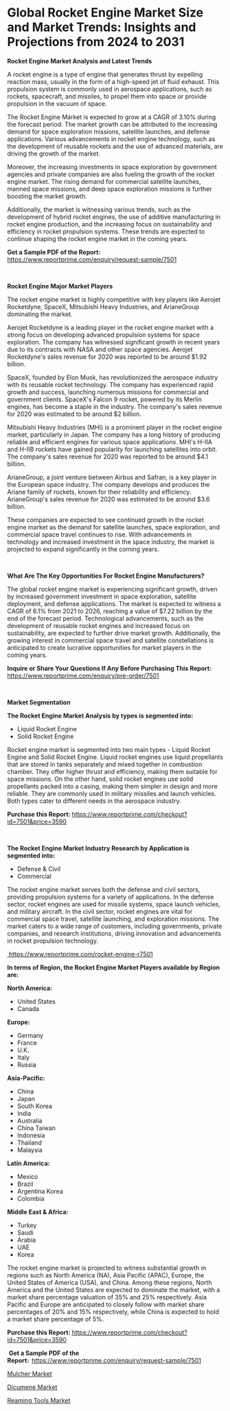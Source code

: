<p><h1>Global Rocket Engine Market Size and Market Trends: Insights and Projections from 2024 to 2031</h1></p><p><strong>Rocket Engine Market Analysis and Latest Trends</strong></p>
<p><p>A rocket engine is a type of engine that generates thrust by expelling reaction mass, usually in the form of a high-speed jet of fluid exhaust. This propulsion system is commonly used in aerospace applications, such as rockets, spacecraft, and missiles, to propel them into space or provide propulsion in the vacuum of space.</p><p>The Rocket Engine Market is expected to grow at a CAGR of 3.10% during the forecast period. The market growth can be attributed to the increasing demand for space exploration missions, satellite launches, and defense applications. Various advancements in rocket engine technology, such as the development of reusable rockets and the use of advanced materials, are driving the growth of the market.</p><p>Moreover, the increasing investments in space exploration by government agencies and private companies are also fueling the growth of the rocket engine market. The rising demand for commercial satellite launches, manned space missions, and deep space exploration missions is further boosting the market growth.</p><p>Additionally, the market is witnessing various trends, such as the development of hybrid rocket engines, the use of additive manufacturing in rocket engine production, and the increasing focus on sustainability and efficiency in rocket propulsion systems. These trends are expected to continue shaping the rocket engine market in the coming years.</p></p>
<p><strong>Get a Sample PDF of the Report:&nbsp;</strong> <a href="https://www.reportprime.com/enquiry/request-sample/7501">https://www.reportprime.com/enquiry/request-sample/7501</a></p>
<p>&nbsp;</p>
<p><strong>Rocket Engine Major Market Players</strong></p>
<p><p>The rocket engine market is highly competitive with key players like Aerojet Rocketdyne, SpaceX, Mitsubishi Heavy Industries, and ArianeGroup dominating the market. </p><p>Aerojet Rocketdyne is a leading player in the rocket engine market with a strong focus on developing advanced propulsion systems for space exploration. The company has witnessed significant growth in recent years due to its contracts with NASA and other space agencies. Aerojet Rocketdyne's sales revenue for 2020 was reported to be around $1.92 billion.</p><p>SpaceX, founded by Elon Musk, has revolutionized the aerospace industry with its reusable rocket technology. The company has experienced rapid growth and success, launching numerous missions for commercial and government clients. SpaceX's Falcon 9 rocket, powered by its Merlin engines, has become a staple in the industry. The company's sales revenue for 2020 was estimated to be around $2 billion.</p><p>Mitsubishi Heavy Industries (MHI) is a prominent player in the rocket engine market, particularly in Japan. The company has a long history of producing reliable and efficient engines for various space applications. MHI's H-IIA and H-IIB rockets have gained popularity for launching satellites into orbit. The company's sales revenue for 2020 was reported to be around $4.1 billion.</p><p>ArianeGroup, a joint venture between Airbus and Safran, is a key player in the European space industry. The company develops and produces the Ariane family of rockets, known for their reliability and efficiency. ArianeGroup's sales revenue for 2020 was estimated to be around $3.6 billion.</p><p>These companies are expected to see continued growth in the rocket engine market as the demand for satellite launches, space exploration, and commercial space travel continues to rise. With advancements in technology and increased investment in the space industry, the market is projected to expand significantly in the coming years.</p></p>
<p>&nbsp;</p>
<p><strong>What Are The Key Opportunities For Rocket Engine Manufacturers?</strong></p>
<p><p>The global rocket engine market is experiencing significant growth, driven by increased government investment in space exploration, satellite deployment, and defense applications. The market is expected to witness a CAGR of 6.1% from 2021 to 2026, reaching a value of $7.22 billion by the end of the forecast period. Technological advancements, such as the development of reusable rocket engines and increased focus on sustainability, are expected to further drive market growth. Additionally, the growing interest in commercial space travel and satellite constellations is anticipated to create lucrative opportunities for market players in the coming years.</p></p>
<p><strong>Inquire or Share Your Questions If Any Before Purchasing This Report:</strong> <a href="https://www.reportprime.com/enquiry/pre-order/7501">https://www.reportprime.com/enquiry/pre-order/7501</a></p>
<p>&nbsp;</p>
<p><strong>Market Segmentation</strong></p>
<p><strong>The Rocket Engine Market Analysis by types is segmented into:</strong></p>
<p><ul><li>Liquid Rocket Engine</li><li>Solid Rocket Engine</li></ul></p>
<p><p>Rocket engine market is segmented into two main types - Liquid Rocket Engine and Solid Rocket Engine. Liquid rocket engines use liquid propellants that are stored in tanks separately and mixed together in combustion chamber. They offer higher thrust and efficiency, making them suitable for space missions. On the other hand, solid rocket engines use solid propellants packed into a casing, making them simpler in design and more reliable. They are commonly used in military missiles and launch vehicles. Both types cater to different needs in the aerospace industry.</p></p>
<p><strong>Purchase this Report:&nbsp;</strong><a href="https://www.reportprime.com/checkout?id=7501&price=3590">https://www.reportprime.com/checkout?id=7501&price=3590</a></p>
<p>&nbsp;</p>
<p><strong>The Rocket Engine Market Industry Research by Application is segmented into:</strong></p>
<p><ul><li>Defense & Civil</li><li>Commercial</li></ul></p>
<p><p>The rocket engine market serves both the defense and civil sectors, providing propulsion systems for a variety of applications. In the defense sector, rocket engines are used for missile systems, space launch vehicles, and military aircraft. In the civil sector, rocket engines are vital for commercial space travel, satellite launching, and exploration missions. The market caters to a wide range of customers, including governments, private companies, and research institutions, driving innovation and advancements in rocket propulsion technology.</p></p>
<p><a href="https://www.reportprime.com/rocket-engine-r7501">&nbsp;https://www.reportprime.com/rocket-engine-r7501</a></p>
<p><strong>In terms of Region, the Rocket Engine Market Players available by Region are:</strong></p>
<p>
    <p> <strong> North America: </strong>
        <ul>
            <li>United States</li>
            <li>Canada</li>
        </ul>
        </p> 
    <p> <strong> Europe: </strong>
        <ul>
            <li>Germany</li>
            <li>France</li>
            <li>U.K.</li>
            <li>Italy</li>
            <li>Russia</li>
        </ul>
        </p> 
    <p> <strong> Asia-Pacific: </strong>
        <ul>
            <li>China</li>
            <li>Japan</li>
            <li>South Korea</li>
            <li>India</li>
            <li>Australia</li>
            <li>China Taiwan</li>
            <li>Indonesia</li>
            <li>Thailand</li>
            <li>Malaysia</li>
        </ul>
        </p> 
    <p> <strong> Latin America: </strong>
        <ul>
            <li>Mexico</li>
            <li>Brazil</li>
            <li>Argentina Korea</li>
            <li>Colombia</li>
        </ul>
        </p> 
    <p> <strong> Middle East & Africa: </strong>
        <ul>
            <li>Turkey</li>
            <li>Saudi</li>
            <li>Arabia</li>
            <li>UAE</li>
            <li>Korea</li>
        </ul>
    </p>
    </p>
<p><p>The rocket engine market is projected to witness substantial growth in regions such as North America (NA), Asia Pacific (APAC), Europe, the United States of America (USA), and China. Among these regions, North America and the United States are expected to dominate the market, with a market share percentage valuation of 35% and 25% respectively. Asia Pacific and Europe are anticipated to closely follow with market share percentages of 20% and 15% respectively, while China is expected to hold a market share percentage of 5%.</p></p>
<p><strong>Purchase this Report: </strong><a href="https://www.reportprime.com/checkout?id=7501&price=3590">https://www.reportprime.com/checkout?id=7501&price=3590</a></p>
<p>&nbsp;<strong>Get a Sample PDF of the Report:&nbsp;&nbsp;</strong><a href="https://www.reportprime.com/enquiry/request-sample/7501">https://www.reportprime.com/enquiry/request-sample/7501</a></p>
<p><strong></strong></p>
<p><p><a href="https://www.linkedin.com/pulse/mulcher-market-size-evaluating-its-trends-growth-projections-lmv3c?trackingId=o3DG3eBFk22TRjIzi6uYYA%3D%3D">Mulcher Market</a></p><p><a href="https://www.linkedin.com/pulse/dicumene-market-growth-trends-covid-19-impact-forecasts-period-rpbhc?trackingId=uiBjajDK04mYXEhxTmQdxw%3D%3D">Dicumene Market</a></p><p><a href="https://github.com/CliffMedina6/Market-Research-Report-List-4/blob/main/reaming-tools-market.md">Reaming Tools Market</a></p></p>